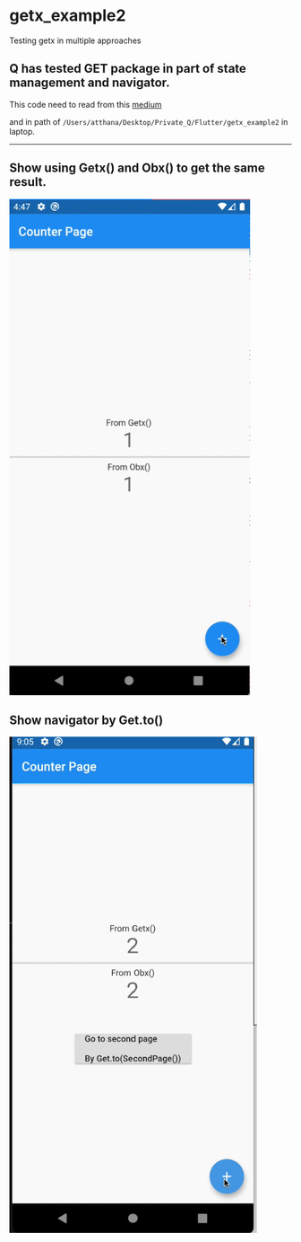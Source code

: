 # getx_example2
Testing getx in multiple approaches

## Q has tested GET package in part of state management and navigator.
This code need to read from this [medium](https://grassrootengineer.medium.com/flutter-getx-ep-2-ecosystem-in-get-package-fe82b3c30cf6)

and in path of `/Users/atthana/Desktop/Private_Q/Flutter/getx_example2` in laptop.

---

## Show using Getx() and Obx() to get the same result.
![counter_getx_obx.gif](lib/pages/test_getx/simple_state_management/counter_getx_obx.gif)


## Show navigator by Get.to()
![counter_getx_obx.gif](lib/pages/test_getx/simple_state_management/navigator_get.gif)
